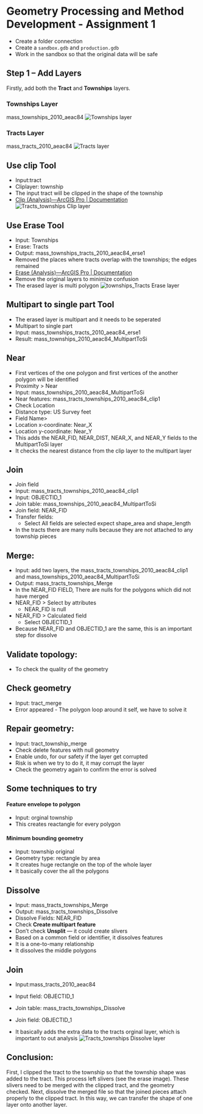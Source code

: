 # Geometry Processing and Method Development -  Assignment 1

- Create a folder connection
- Create a `sandbox.gdb` and `production.gdb`
- Work in the sandbox so that the original data will be safe

## Step 1 – Add Layers
Firstly, add both the **Tract** and **Townships** layers.

### Townships Layer
mass_townships_2010_aeac84
![Townships layer](Images/Townships.png)

### Tracts Layer
mass_tracts_2010_aeac84
![Tracts layer](Images/Tracts.png)

## Use clip Tool
- Input:tract
- Cliplayer: township
- The input tract will be clipped in the shape of the township
- [Clip (Analysis)—ArcGIS Pro | Documentation](https://pro.arcgis.com/en/pro-app/latest/tool-reference/analysis/clip.htm)
![Tracts_townships Clip layer](Images/tracts_townships_clip1.png)

## Use Erase Tool
- Input: Townships
- Erase: Tracts
- Output: mass_townships_tracts_2010_aeac84_erse1
- Removed the places where tracts overlap with the townships; the edges remained
- [Erase (Analysis)—ArcGIS Pro | Documentation](https://pro.arcgis.com/en/pro-app/latest/tool-reference/analysis/erase.htm)
- Remove the original layers to minimize confusion
- The erased layer is multi polygon
![townships_Tracts Erase layer](Images/townships_tracts_erse1.png)

## Multipart to single part Tool
- The erased layer is multipart and it needs to be seperated
- Multipart to single part 
- Input: mass_townships_tracts_2010_aeac84_erse1
- Result: mass_townships_2010_aeac84_MultipartToSi


## Near
- First vertices of the one polygon and first vertices of the another polygon will be identified
- Proximity > Near
- Input: mass_townships_2010_aeac84_MultipartToSi
- Near features: mass_tracts_townships_2010_aeac84_clip1
- Check Location
- Distance type: US Survey feet
- Field Name>
- Location x-coordinate: Near_X
- Location y-coordinate: Near_Y
- This adds the NEAR_FID, NEAR_DIST, NEAR_X, and NEAR_Y fields to the MultipartToSi layer
- It checks the nearest distance from the clip layer to the multipart layer

## Join
- Join field
- Input: mass_tracts_townships_2010_aeac84_clip1
- Input: OBJECTID_1
- Join table: mass_townships_2010_aeac84_MultipartToSi
- Join field: NEAR_FID
- Transfer fields:
   - Select All fields are selected expect shape_area and shape_length
- In the tracts there are many nulls because they are not attached to any township pieces


## Merge: 
- Input: add two layers, the mass_tracts_townships_2010_aeac84_clip1 and mass_townships_2010_aeac84_MultipartToSi
- Output: mass_tracts_townships_Merge
 - In the NEAR_FID FIELD, There are nulls for the polygons which did not have merged
 - NEAR_FID   >   Select by attributes 
    - NEAR_FID is null
- NEAR_FID  >  Calculated field
    - Select OBJECTID_1
-  Because NEAR_FID and OBJECTID_1 are the same, this is an important step for dissolve
  
## Validate topology: 
- To check the quality of the geometry


## Check geometry
- Input: tract_merge
- Error appeared - The polygon loop around it self, we have to solve it


## Repair geometry:
- Input: tract_township_merge
- Check delete features with null geometry
- Enable undo, for our safety if the layer get corrupted
- Risk is when we try to do it, it may corrupt the layer
- Check the geometry again to confirm the error is solved

## Some techniques to try
#### Feature envelope to polygon 
  - Input: orginal township
  - This creates reactangle for every polygon


#### Minimum bounding geometry
- Input: township original
- Geometry type: rectangle by area
- It creates huge rectangle on the top of the whole layer
- It basically cover the all the polygons


## Dissolve
- Input: mass_tracts_townships_Merge
- Output: mass_tracts_townships_Dissolve
- Dissolve Fields: NEAR_FID
- Check **Create multipart feature**
- Don’t check **Unsplit** — it could create slivers
- Based on a common field or identifier, it dissolves features
- It is a one-to-many relationship
- It dissolves the middle polygons

## Join
- Input:mass_tracts_2010_aeac84
- Input field: OBJECTID_1
- Join table: mass_tracts_townships_Dissolve
- Join field: OBJECTID_1

- It basically adds the extra data to the tracts orginal layer, which is important to out analysis
![Tracts_townships Dissolve layer](Images/tracts_townships_dissolve.png)

## Conclusion:
First, I clipped the tract to the township so that the township shape was added to the tract. This process left slivers (see the erase image). These slivers need to be merged with the clipped tract, and the geometry checked. Next, dissolve the merged file so that the joined pieces attach properly to the clipped tract. In this way, we can transfer the shape of one layer onto another layer.


